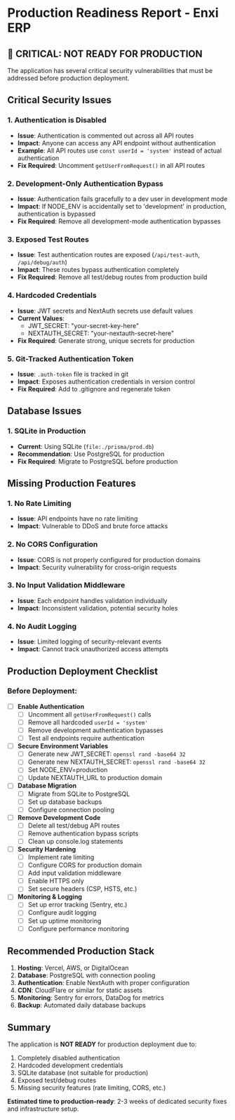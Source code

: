 # Production Readiness Report - Enxi ERP

## 🚨 CRITICAL: NOT READY FOR PRODUCTION

The application has several critical security vulnerabilities that must be addressed before production deployment.

## Critical Security Issues

### 1. Authentication is Disabled
- **Issue**: Authentication is commented out across all API routes
- **Impact**: Anyone can access any API endpoint without authentication
- **Example**: All API routes use `const userId = 'system'` instead of actual authentication
- **Fix Required**: Uncomment `getUserFromRequest()` in all API routes

### 2. Development-Only Authentication Bypass
- **Issue**: Authentication fails gracefully to a dev user in development mode
- **Impact**: If NODE_ENV is accidentally set to 'development' in production, authentication is bypassed
- **Fix Required**: Remove all development-mode authentication bypasses

### 3. Exposed Test Routes
- **Issue**: Test authentication routes are exposed (`/api/test-auth`, `/api/debug/auth`)
- **Impact**: These routes bypass authentication completely
- **Fix Required**: Remove all test/debug routes from production build

### 4. Hardcoded Credentials
- **Issue**: JWT secrets and NextAuth secrets use default values
- **Current Values**:
  - JWT_SECRET: "your-secret-key-here"
  - NEXTAUTH_SECRET: "your-nextauth-secret-here"
- **Fix Required**: Generate strong, unique secrets for production

### 5. Git-Tracked Authentication Token
- **Issue**: `.auth-token` file is tracked in git
- **Impact**: Exposes authentication credentials in version control
- **Fix Required**: Add to .gitignore and regenerate token

## Database Issues

### 1. SQLite in Production
- **Current**: Using SQLite (`file:./prisma/prod.db`)
- **Recommendation**: Use PostgreSQL for production
- **Fix Required**: Migrate to PostgreSQL before production

## Missing Production Features

### 1. No Rate Limiting
- **Issue**: API endpoints have no rate limiting
- **Impact**: Vulnerable to DDoS and brute force attacks

### 2. No CORS Configuration
- **Issue**: CORS is not properly configured for production domains
- **Impact**: Security vulnerability for cross-origin requests

### 3. No Input Validation Middleware
- **Issue**: Each endpoint handles validation individually
- **Impact**: Inconsistent validation, potential security holes

### 4. No Audit Logging
- **Issue**: Limited logging of security-relevant events
- **Impact**: Cannot track unauthorized access attempts

## Production Deployment Checklist

### Before Deployment:

- [ ] **Enable Authentication**
  - [ ] Uncomment all `getUserFromRequest()` calls
  - [ ] Remove all hardcoded `userId = 'system'`
  - [ ] Remove development authentication bypasses
  - [ ] Test all endpoints require authentication

- [ ] **Secure Environment Variables**
  - [ ] Generate new JWT_SECRET: `openssl rand -base64 32`
  - [ ] Generate new NEXTAUTH_SECRET: `openssl rand -base64 32`
  - [ ] Set NODE_ENV=production
  - [ ] Update NEXTAUTH_URL to production domain

- [ ] **Database Migration**
  - [ ] Migrate from SQLite to PostgreSQL
  - [ ] Set up database backups
  - [ ] Configure connection pooling

- [ ] **Remove Development Code**
  - [ ] Delete all test/debug API routes
  - [ ] Remove authentication bypass scripts
  - [ ] Clean up console.log statements

- [ ] **Security Hardening**
  - [ ] Implement rate limiting
  - [ ] Configure CORS for production domain
  - [ ] Add input validation middleware
  - [ ] Enable HTTPS only
  - [ ] Set secure headers (CSP, HSTS, etc.)

- [ ] **Monitoring & Logging**
  - [ ] Set up error tracking (Sentry, etc.)
  - [ ] Configure audit logging
  - [ ] Set up uptime monitoring
  - [ ] Configure performance monitoring

## Recommended Production Stack

1. **Hosting**: Vercel, AWS, or DigitalOcean
2. **Database**: PostgreSQL with connection pooling
3. **Authentication**: Enable NextAuth with proper configuration
4. **CDN**: CloudFlare or similar for static assets
5. **Monitoring**: Sentry for errors, DataDog for metrics
6. **Backup**: Automated daily database backups

## Summary

The application is **NOT READY** for production deployment due to:
1. Completely disabled authentication
2. Hardcoded development credentials
3. SQLite database (not suitable for production)
4. Exposed test/debug routes
5. Missing security features (rate limiting, CORS, etc.)

**Estimated time to production-ready**: 2-3 weeks of dedicated security fixes and infrastructure setup.